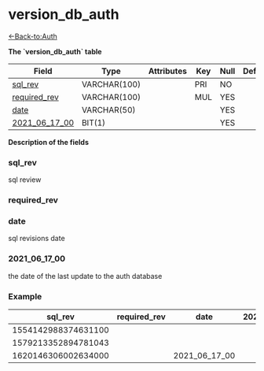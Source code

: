 # version_db_auth

[<-Back-to:Auth](database-auth.md)

**The \`version_db_auth\` table**

| Field              | Type         | Attributes | Key | Null | Default | Extra | Comment |
|--------------------|--------------|------------|-----|------|---------|-------|---------|
| [sql_rev][1]       | VARCHAR(100) |            | PRI | NO   |         |       |         |
| [required_rev][2]  | VARCHAR(100) |            | MUL | YES  |         |       |         |
| [date][3]          | VARCHAR(50)  |            |     | YES  |         |       |         |
| [2021_06_17_00][4] | BIT(1)       |            |     | YES  |         |       |         |

[1]: #sql_rev
[2]: #required_rev
[3]: #2020_02_07_00
[4]: #2021_06_17_00

**Description of the fields**

### sql_rev

sql review

### required_rev

### date 

sql revisions date

### 2021_06_17_00

the date of the last update to the auth database

### Example

| sql_rev             | required_rev | date          | 2021_06_17_00 |
|---------------------|--------------|---------------|---------------|
| 1554142988374631100 |              |               |               |
| 1579213352894781043 |              |               |               |
| 1620146306002634000 |              | 2021_06_17_00 |               |
